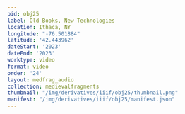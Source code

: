 ```yaml
---
pid: obj25
label: Old Books, New Technologies
location: Ithaca, NY
longitude: "-76.501884"
latitude: '42.443962'
dateStart: '2023'
dateEnd: '2023'
worktype: video
format: video
order: '24'
layout: medfrag_audio
collection: medievalfragments
thumbnail: "/img/derivatives/iiif/obj25/thumbnail.png"
manifest: "/img/derivatives/iiif/obj25/manifest.json"
---
```

